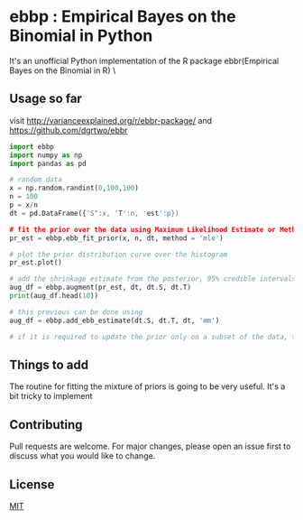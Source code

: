 # ebbp : Empirical Bayes on the Binomial in Python

It's an unofficial Python implementation of the R package ebbr(Empirical Bayes on the Binomial in R) \

## Usage so far

visit http://varianceexplained.org/r/ebbr-package/ and https://github.com/dgrtwo/ebbr

```python
import ebbp
import numpy as np
import pandas as pd

# random data
x = np.random.randint(0,100,100)
n = 100
p = x/n
dt = pd.DataFrame({'S":x, 'T':n, 'est':p})

# fit the prior over the data using Maximum Likelihood Estimate or Method of Moments 
pr_est = ebbp.ebb_fit_prior(x, n, dt, method = 'mle')

# plot the prior distribution curve over the histogram
pr_est.plot()

# add the shrinkage estimate from the posterior, 95% credible intervals in the dataframe
aug_df = ebbp.augment(pr_est, dt, dt.S, dt.T)
print(aug_df.head(10))

# this previous can be done using 
aug_df = ebbp.add_ebb_estimate(dt.S, dt.T, dt, 'mm')

# if it is required to update the prior only on a subset of the data, then the previous two functions have to be used

```
## Things to add
The routine for fitting the mixture of priors is going to be very useful. It's a bit tricky to implement 


## Contributing
Pull requests are welcome. For major changes, please open an issue first to discuss what you would like to change.


## License
[MIT](https://choosealicense.com/licenses/mit/)
